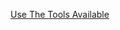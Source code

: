 [Use The Tools Available](https://github.com/cpp-best-practices/cppbestpractices/blob/master/02-Use_the_Tools_Available.md)

